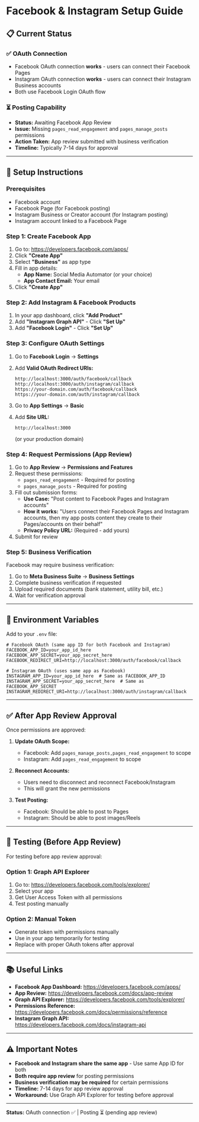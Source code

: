# Facebook & Instagram Setup Guide

## 📋 Current Status

### ✅ **OAuth Connection**
- Facebook OAuth connection **works** - users can connect their Facebook Pages
- Instagram OAuth connection **works** - users can connect their Instagram Business accounts
- Both use Facebook Login OAuth flow

### ⏳ **Posting Capability**
- **Status:** Awaiting Facebook App Review
- **Issue:** Missing `pages_read_engagement` and `pages_manage_posts` permissions
- **Action Taken:** App review submitted with business verification
- **Timeline:** Typically 7-14 days for approval

---

## 🚀 Setup Instructions

### Prerequisites
- Facebook account
- Facebook Page (for Facebook posting)
- Instagram Business or Creator account (for Instagram posting)
- Instagram account linked to a Facebook Page

### Step 1: Create Facebook App

1. Go to: https://developers.facebook.com/apps/
2. Click **"Create App"**
3. Select **"Business"** as app type
4. Fill in app details:
   - **App Name:** Social Media Automator (or your choice)
   - **App Contact Email:** Your email
5. Click **"Create App"**

### Step 2: Add Instagram & Facebook Products

1. In your app dashboard, click **"Add Product"**
2. Add **"Instagram Graph API"** - Click **"Set Up"**
3. Add **"Facebook Login"** - Click **"Set Up"**

### Step 3: Configure OAuth Settings

1. Go to **Facebook Login** → **Settings**
2. Add **Valid OAuth Redirect URIs:**
   ```
   http://localhost:3000/auth/facebook/callback
   http://localhost:3000/auth/instagram/callback
   https://your-domain.com/auth/facebook/callback
   https://your-domain.com/auth/instagram/callback
   ```

3. Go to **App Settings** → **Basic**
4. Add **Site URL:**
   ```
   http://localhost:3000
   ```
   (or your production domain)

### Step 4: Request Permissions (App Review)

1. Go to **App Review** → **Permissions and Features**
2. Request these permissions:
   - `pages_read_engagement` - Required for posting
   - `pages_manage_posts` - Required for posting
3. Fill out submission forms:
   - **Use Case:** "Post content to Facebook Pages and Instagram accounts"
   - **How it works:** "Users connect their Facebook Pages and Instagram accounts, then my app posts content they create to their Pages/accounts on their behalf"
   - **Privacy Policy URL:** (Required - add yours)
4. Submit for review

### Step 5: Business Verification

Facebook may require business verification:
1. Go to **Meta Business Suite** → **Business Settings**
2. Complete business verification if requested
3. Upload required documents (bank statement, utility bill, etc.)
4. Wait for verification approval

---

## 🔧 Environment Variables

Add to your `.env` file:

```env
# Facebook OAuth (same app ID for both Facebook and Instagram)
FACEBOOK_APP_ID=your_app_id_here
FACEBOOK_APP_SECRET=your_app_secret_here
FACEBOOK_REDIRECT_URI=http://localhost:3000/auth/facebook/callback

# Instagram OAuth (uses same app as Facebook)
INSTAGRAM_APP_ID=your_app_id_here  # Same as FACEBOOK_APP_ID
INSTAGRAM_APP_SECRET=your_app_secret_here  # Same as FACEBOOK_APP_SECRET
INSTAGRAM_REDIRECT_URI=http://localhost:3000/auth/instagram/callback
```

---

## ✅ After App Review Approval

Once permissions are approved:

1. **Update OAuth Scope:**
   - Facebook: Add `pages_manage_posts,pages_read_engagement` to scope
   - Instagram: Add `pages_read_engagement` to scope

2. **Reconnect Accounts:**
   - Users need to disconnect and reconnect Facebook/Instagram
   - This will grant the new permissions

3. **Test Posting:**
   - Facebook: Should be able to post to Pages
   - Instagram: Should be able to post images/Reels

---

## 🧪 Testing (Before App Review)

For testing before app review approval:

### Option 1: Graph API Explorer
1. Go to: https://developers.facebook.com/tools/explorer/
2. Select your app
3. Get User Access Token with all permissions
4. Test posting manually

### Option 2: Manual Token
- Generate token with permissions manually
- Use in your app temporarily for testing
- Replace with proper OAuth tokens after approval

---

## 📚 Useful Links

- **Facebook App Dashboard:** https://developers.facebook.com/apps/
- **App Review:** https://developers.facebook.com/docs/app-review
- **Graph API Explorer:** https://developers.facebook.com/tools/explorer/
- **Permissions Reference:** https://developers.facebook.com/docs/permissions/reference
- **Instagram Graph API:** https://developers.facebook.com/docs/instagram-api

---

## ⚠️ Important Notes

- **Facebook and Instagram share the same app** - Use same App ID for both
- **Both require app review** for posting permissions
- **Business verification may be required** for certain permissions
- **Timeline:** 7-14 days for app review approval
- **Workaround:** Use Graph API Explorer for testing before approval

---

**Status:** OAuth connection ✅ | Posting ⏳ (pending app review)

